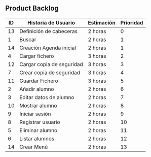 
## Product Backlog



|ID              |Historia de Usuario            |Estimación                 |Prioridad
|----------------|-------------------------------|---------------------------|-----------------------|
|13        |Definición de cabeceras           |2 horas          |0|
|1				 |Buscar          				 |2 horas         			 |1|
|14        |Creación Agenda inicial       |2 horas          |1|
|4				 |Cargar fichero   		         |3 horas					 |2|
|12				 |Cargar copia de seguridad		 |3 horas					 |3|
|7				 |Crear copia de seguridad		 |3 horas					 |4|
|11				 |Guardar Fichero				 |3 horas					 |5|
|2				 |Añadir alumno					 |2 horas					 |6|
|3				 |Editar datos de alumno		 |2 horas					 |7|
|10				 |Mostrar alumno				 |2 horas 					 |8|
|9				 |Iniciar sesión				 |2 horas					 |9|
|8				 |Registrar usuario				 |2 horas					 |10|
|5				 |Eliminar alumno	    		 |2 horas					 |11|
|6				 |Listar alumnos					 |2 horas					 |12|
|14        |Crear Menú          |2 horas            |13|


